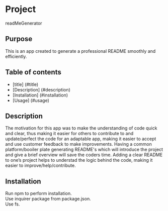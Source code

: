 # Project
readMeGenerator
## Purpose
This is an app created to generate a professional README smoothly and efficiently.
## Table of contents
- [title] (#title)
- [Description] (#description) 
- [Installation] (#installation)
- [Usage] (#usage)
<!-- - [Contributing] (#contributing)
- [Testing] (#testing) -->

## Description
The motivation for this app was to make the understanding of code quick and clear, thus making it easier for others to contribute to and update/perfect the code for an adaptable app, making it easier to accept and use customer feedback to make improvements. Having a common platform/booiler plate generating README's which will introduce the project and give a brief overview will save the coders time. Adding a clear README to one’s project helps to understad the logic behind the code, making it easier to improve/help/contribute. 

## Installation
<div>Run npm to perform installation. </div>
<div>Use inquirer package from package.json.</div>
<div>Use fs.</div>




